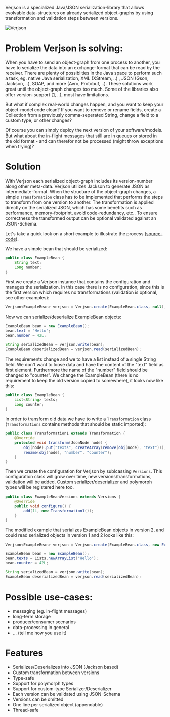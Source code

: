 Verjson is a specialized Java/JSON serialization-library that allows evolvable data-structures on already serialized object-graphs by using transformation and validation steps between versions.

![Verjson](https://github.com/galan/verjson/raw/master/resources/Verjson.png)

# Problem Verjson is solving: 
When you have to send an object-graph from one process to another, you have to serialize the data into an exchange-format that can be read by the receiver. There are plenty of possiblities in the Java space to perform such a task, eg. native Java serialization, XML (XStream, ..) , JSON (Gson, Jackson, ..), SOAP, and more (Avro, Protobuf, ..). These solutions work great until the object-graph changes too much. Some of the libraries also offer version-support ([1](http://martin.kleppmann.com/2012/12/05/schema-evolution-in-avro-protocol-buffers-thrift.html), ..), most have limitations.

But what if complex real-world changes happen, and you want to keep your object-model code clean? If you want to remove or rename fields, create a Collection from a previously comma-seperated String, change a field to a custom type, or other changes?

Of course you can simply deploy the next version of your software/models. But what about the in-flight messages that still are in queues or stored in the old format - and can therefor not be processed (might throw exceptions when trying)?

# Solution
With Verjson each serialized object-graph includes its version-number along other meta-data. Verjson utilizes Jackson to generate JSON as intermediate-format. When the structure of the object-graph changes, a simple `Transformation` class has to be implemented that performs the steps to transform from one version to another. The transformation is applied directly on the serialized JSON, which has some benefits such as performance, memory-footprint, avoid code-redundancy, etc.. To ensure correctness the transformed output can be optional validated against an JSON-Schema.

Let's take a quick look on a short example to illustrate the process ([source-code](https://github.com/galan/verjson/blob/master/src/test/java/de/galan/verjson/examples/simple/ExampleBeanTest.java)).

We have a simple bean that should be serialized:
```java
public class ExampleBean {
	String text;
	Long number;
}
```

First we create a Verjson instance that contains the configuration and manages the serialization. In this case there is no configuration, since this is the first version which requires no transformations (validation is optional, see other examples):
```java
Verjson<ExampleBean> verjson = Verjson.create(ExampleBean.class, null);
```

Now we can serialize/deserialize ExampleBean objects:
```java
ExampleBean bean = new ExampleBean();
bean.text = "Hello";
bean.number = 42L;

String serializedBean = verjson.write(bean);
ExampleBean deserializedBean = verjson.read(serializedBean);
```

The requirements change and we to have a list instead of a single String field. We don't want to loose data and have the content of the "text" field as first element. Furthermore the name of the "number" field should be changed to "counter". We change the ExampleBean (there is no requirement to keep the old version copied to somewhere), it looks now like this:
```java
public class ExampleBean {
	List<String> texts;
	Long counter;
}
```

In order to transform old data we have to write a `Transformation` class (`Transformations` contains methods that should be static imported):
```java
public class Transformation1 extends Transformation {
	@Override
	protected void transform(JsonNode node) {
		obj(node).put("texts", createArray(remove(obj(node), "text")));
		rename(obj(node), "number", "counter");
	}
}
```

Then we create the configuration for Verjson by sublcassing `Versions`. This configuration class will grow over time, new versions/transformations, validation will be added. Custom serializer/deserializer and polymorph types will be registered here too.
```java
public class ExampleBeanVersions extends Versions {
	@Override
	public void configure() {
		add(1L, new Transformation1());
	}
}
```

The modified example that serializes ExampleBean objects in version 2, and could read serialized objects in version 1 and 2 looks like this:
```java
Verjson<ExampleBean> verjson = Verjson.create(ExampleBean.class, new ExampleBeanVersions());

ExampleBean bean = new ExampleBean();
bean.texts = Lists.newArrayList("Hello");
bean.counter = 42L;

String serializedBean = verjson.write(bean);
ExampleBean deserializedBean = verjson.read(serializedBean);
```

# Possible use-cases:
* messaging (eg. in-flight messages)
* long-term storage
* producer/consumer scenarios
* data-processing in general
* ... (tell me how you use it)

# Features
* Serializes/Deserializes into JSON (Jackson based)
* Custom transformation between versions
* Type-safe
* Support for polymorph types
* Support for custom-type Serializer/Deserializer
* Each version can be validated using JSON-Schema
* Versions can be omitted
* One line per serialized object (appendable)
* Thread-safe

